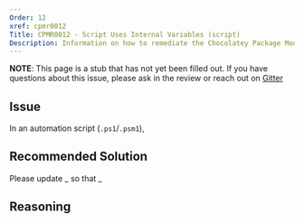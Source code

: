 ```yaml
---
Order: 12
xref: cpmr0012
Title: CPMR0012 - Script Uses Internal Variables (script)
Description: Information on how to remediate the Chocolatey Package Moderation Rule 0012
---
```


**NOTE**: This page is a stub that has not yet been filled out. If you have questions about this issue, please ask in the review or reach out on [Gitter](https://gitter.im/chocolatey/chocolatey.org)

## Issue

In an automation script (`.ps1`/`.psm1`),

## Recommended Solution

Please update _ so that _

## Reasoning
